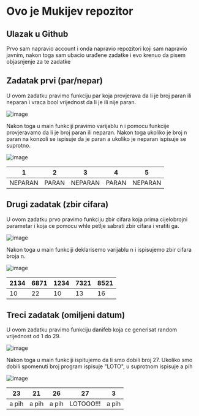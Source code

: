 # Ovo je Mukijev repozitor

## Ulazak u Github
Prvo sam napravio account i onda napravio repozitori koji sam napravio javnim, nakon toga sam ubacio urađene zadatke i evo krenuo da pisem objasnjenje za te zadatke

## Zadatak prvi (par/nepar)
U ovom zadatku pravimo funkciju par koja provjerava da li je broj paran ili neparan i vraca bool vrijednost da li je ili nije paran.

![image](https://github.com/AhmedKale/kaletovbrat/assets/168407775/c0616bdf-a810-4115-a5ae-db4881ecb3df)

Nakon toga u main funkciji pravimo varijablu n i pomocu funkcije provjeravamo da li je broj paran ili neparan.
Nakon toga ukoliko je broj n paran na konzoli se ispisuje da je paran a ukoliko je neparan ispisuje se suprotno.


![image](https://github.com/AhmedKale/kaletovbrat/assets/168407775/707202a5-7950-40c1-8dee-9b8764c091b6)

| 1       | 2     | 3       | 4     | 5       |
|---------|-------|---------|-------|---------|
| NEPARAN | PARAN | NEPARAN | PARAN | NEPARAN |

## Drugi zadatak (zbir cifara)
U ovom zadatku prvo pravimo funkciju zbir cifara koja prima cijelobrojni parametar i koja ce pomocu whle petlje sabrati zbir cifara i vratiti ga.

![image](https://github.com/AhmedKale/kaletovbrat/assets/168407775/75af858e-815a-49fe-a94f-f1230f648424)

Nakon toga u main funkciji deklarisemo varijablu n i ispisujemo zbir cifara broja n.

![image](https://github.com/AhmedKale/kaletovbrat/assets/168407775/ba9d6930-1e7b-4ca3-9dd2-4e0f8849c255)

| 2134 | 6871 | 1234 | 7321 | 8521 |
|------|------|------|------|------|
| 10   | 22   | 10   | 13   | 16   |

## Treci zadatak (omiljeni datum)
U ovom zadatku pravimo funkciju danifeb koja ce generisat random vrijednost od 1 do 29.

![image](https://github.com/AhmedKale/kaletovbrat/assets/168407775/2d7271a6-00ae-4ff2-9690-95dc57b5ca26)

Nakon toga u main funkciji ispitujemo da li smo dobili broj 27. Ukoliko smo dobili spomenuti broj program ispisuje "LOTO",
u suprotnom ispisuje a pih

![image](https://github.com/AhmedKale/kaletovbrat/assets/168407775/be505aa0-3a85-4e70-bb15-21c4d9970911)

| 23    | 21    | 26    | 27        | 3     |
|-------|-------|-------|-----------|-------|
| a pih | a pih | a pih | LOTOOO!!! | a pih |
